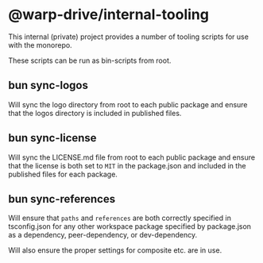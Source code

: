 # @warp-drive/internal-tooling

This internal (private) project provides a number of tooling scripts
for use with the monorepo.

These scripts can be run as bin-scripts from root.

## bun sync-logos

Will sync the logo directory from root to each public package and
ensure that the logos directory is included in published files.

## bun sync-license

Will sync the LICENSE.md file from root to each public package and
ensure that the license is both set to `MIT` in the package.json and
included in the published files for each package.

## bun sync-references

Will ensure that `paths` and `references` are both correctly specified
in tsconfig.json for any other workspace package specified by package.json
as a dependency, peer-dependency, or dev-dependency.

Will also ensure the proper settings for composite etc. are in use.
